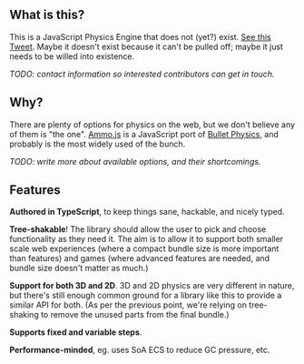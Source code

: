 ## What is this?

This is a JavaScript Physics Engine that does not (yet?) exist. [See this Tweet](https://twitter.com/hmans/status/1520346369629769729). Maybe it doesn't exist because it can't be pulled off; maybe it just needs to be willed into existence.

_TODO: contact information so interested contributors can get in touch._

## Why?

There are plenty of options for physics on the web, but we don't believe any of them is "the one". [Ammo.js](https://github.com/kripken/ammo.js/) is a JavaScript port of [Bullet Physics](https://github.com/bulletphysics/bullet3), and probably is the most widely used of the bunch.

_TODO: write more about available options, and their shortcomings._

## Features

**Authored in TypeScript**, to keep things sane, hackable, and nicely typed.

**Tree-shakable**! The library should allow the user to pick and choose functionality as they need it. The aim is to allow it to support both smaller scale web experiences (where a compact bundle size is more important than features) and games (where advanced features are needed, and bundle size doesn't matter as much.)

**Support for both 3D and 2D**. 3D and 2D physics are very different in nature, but there's still enough common ground for a library like this to provide a similar API for both. (As per the previous point, we're relying on tree-shaking to remove the unused parts from the final bundle.)

**Supports fixed and variable steps**.

**Performance-minded**, eg. uses SoA ECS to reduce GC pressure, etc.
